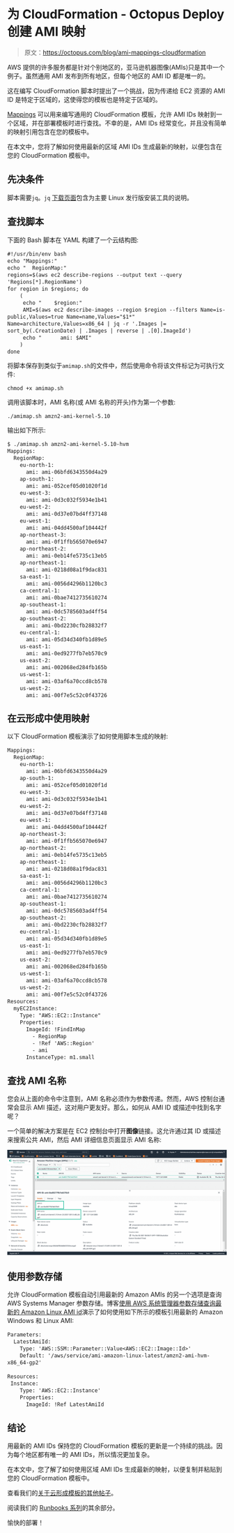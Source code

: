 # 为 CloudFormation - Octopus Deploy 创建 AMI 映射

> 原文：<https://octopus.com/blog/ami-mappings-cloudformation>

AWS 提供的许多服务都是针对个别地区的，亚马逊机器图像(AMIs)只是其中一个例子。虽然通用 AMI 发布到所有地区，但每个地区的 AMI ID 都是唯一的。

这在编写 CloudFormation 脚本时提出了一个挑战，因为传递给 EC2 资源的 AMI ID 是特定于区域的，这使得您的模板也是特定于区域的。

[Mappings](https://docs.aws.amazon.com/AWSCloudFormation/latest/UserGuide/intrinsic-function-reference-findinmap.html) 可以用来编写通用的 CloudFormation 模板，允许 AMI IDs 映射到一个区域，并在部署模板时进行查找。不幸的是，AMI IDs 经常变化，并且没有简单的映射引用包含在您的模板中。

在本文中，您将了解如何使用最新的区域 AMI IDs 生成最新的映射，以便包含在您的 CloudFormation 模板中。

## 先决条件

脚本需要`jq`。`jq` [下载页面](https://stedolan.github.io/jq/download/)包含为主要 Linux 发行版安装工具的说明。

## 查找脚本

下面的 Bash 脚本在 YAML 构建了一个云结构图:

```
#!/usr/bin/env bash
echo "Mappings:"
echo "  RegionMap:"
regions=$(aws ec2 describe-regions --output text --query 'Regions[*].RegionName')
for region in $regions; do
    (
     echo "    $region:"
     AMI=$(aws ec2 describe-images --region $region --filters Name=is-public,Values=true Name=name,Values="$1*" Name=architecture,Values=x86_64 | jq -r '.Images |= sort_by(.CreationDate) | .Images | reverse | .[0].ImageId')
     echo "      ami: $AMI"
    )
done 
```

将脚本保存到类似于`amimap.sh`的文件中，然后使用命令将该文件标记为可执行文件:

```
chmod +x amimap.sh 
```

调用该脚本时，AMI 名称(或 AMI 名称的开头)作为第一个参数:

```
./amimap.sh amzn2-ami-kernel-5.10 
```

输出如下所示:

```
$ ./amimap.sh amzn2-ami-kernel-5.10-hvm
Mappings:
  RegionMap:
    eu-north-1:
      ami: ami-06bfd6343550d4a29
    ap-south-1:
      ami: ami-052cef05d01020f1d
    eu-west-3:
      ami: ami-0d3c032f5934e1b41
    eu-west-2:
      ami: ami-0d37e07bd4ff37148
    eu-west-1:
      ami: ami-04dd4500af104442f
    ap-northeast-3:
      ami: ami-0f1ffb565070e6947
    ap-northeast-2:
      ami: ami-0eb14fe5735c13eb5
    ap-northeast-1:
      ami: ami-0218d08a1f9dac831
    sa-east-1:
      ami: ami-0056d4296b1120bc3
    ca-central-1:
      ami: ami-0bae7412735610274
    ap-southeast-1:
      ami: ami-0dc5785603ad4ff54
    ap-southeast-2:
      ami: ami-0bd2230cfb28832f7
    eu-central-1:
      ami: ami-05d34d340fb1d89e5
    us-east-1:
      ami: ami-0ed9277fb7eb570c9
    us-east-2:
      ami: ami-002068ed284fb165b
    us-west-1:
      ami: ami-03af6a70ccd8cb578
    us-west-2:
      ami: ami-00f7e5c52c0f43726 
```

## 在云形成中使用映射

以下 CloudFormation 模板演示了如何使用脚本生成的映射:

```
Mappings:
  RegionMap:
    eu-north-1:
      ami: ami-06bfd6343550d4a29
    ap-south-1:
      ami: ami-052cef05d01020f1d
    eu-west-3:
      ami: ami-0d3c032f5934e1b41
    eu-west-2:
      ami: ami-0d37e07bd4ff37148
    eu-west-1:
      ami: ami-04dd4500af104442f
    ap-northeast-3:
      ami: ami-0f1ffb565070e6947
    ap-northeast-2:
      ami: ami-0eb14fe5735c13eb5
    ap-northeast-1:
      ami: ami-0218d08a1f9dac831
    sa-east-1:
      ami: ami-0056d4296b1120bc3
    ca-central-1:
      ami: ami-0bae7412735610274
    ap-southeast-1:
      ami: ami-0dc5785603ad4ff54
    ap-southeast-2:
      ami: ami-0bd2230cfb28832f7
    eu-central-1:
      ami: ami-05d34d340fb1d89e5
    us-east-1:
      ami: ami-0ed9277fb7eb570c9
    us-east-2:
      ami: ami-002068ed284fb165b
    us-west-1:
      ami: ami-03af6a70ccd8cb578
    us-west-2:
      ami: ami-00f7e5c52c0f43726
Resources: 
  myEC2Instance: 
    Type: "AWS::EC2::Instance"
    Properties: 
      ImageId: !FindInMap
        - RegionMap
        - !Ref 'AWS::Region'
        - ami
      InstanceType: m1.small 
```

## 查找 AMI 名称

您会从上面的命令中注意到，AMI 名称必须作为参数传递。然而，AWS 控制台通常会显示 AMI 描述，这对用户更友好。那么，如何从 AMI ID 或描述中找到名字呢？

一个简单的解决方案是在 EC2 控制台中打开**图像**链接。这允许通过其 ID 或描述来搜索公共 AMI，然后 AMI 详细信息页面显示 AMI 名称:

[![AMI Details page](img/3981e54c2a47529d738257743e2c64ae.png)](#)

## 使用参数存储

允许 CloudFormation 模板自动引用最新的 Amazon AMIs 的另一个选项是查询 AWS Systems Manager 参数存储。博客[使用 AWS 系统管理器参数存储查询最新的 Amazon Linux AMI id](https://aws.amazon.com/blogs/compute/query-for-the-latest-amazon-linux-ami-ids-using-aws-systems-manager-parameter-store/)演示了如何使用如下所示的模板引用最新的 Amazon Windows 和 Linux AMI:

```
Parameters:
  LatestAmiId:
    Type: 'AWS::SSM::Parameter::Value<AWS::EC2::Image::Id>'
    Default: '/aws/service/ami-amazon-linux-latest/amzn2-ami-hvm-x86_64-gp2'

Resources:
 Instance:
    Type: 'AWS::EC2::Instance'
    Properties:
      ImageId: !Ref LatestAmiId 
```

## 结论

用最新的 AMI IDs 保持您的 CloudFormation 模板的更新是一个持续的挑战。因为每个地区都有唯一的 AMI IDs，所以情况更加复杂。

在本文中，您了解了如何使用区域 AMI IDs 生成最新的映射，以便复制并粘贴到您的 CloudFormation 模板中。

查看我们的[关于云形成模板的其他帖子](https://octopus.com/blog/tag/CloudFormation)。

阅读我们的 [Runbooks 系列](https://octopus.com/blog/tag/Runbooks%20Series)的其余部分。

愉快的部署！